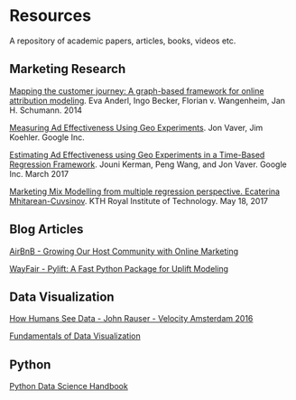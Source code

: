 # Resources

A repository of academic papers, articles, books, videos etc.

## Marketing Research

[Mapping the customer journey: A graph-based framework for online attribution modeling](https://github.com/fongmanfong/Resources/blob/master/papers/A_Graph_Based_Framework_for_Online_Attribution_Modeling.pdf). Eva Anderl, Ingo Becker, Florian v. Wangenheim, Jan H. Schumann. 2014

[Measuring Ad Effectiveness Using Geo Experiments](https://github.com/fongmanfong/Resources/blob/master/papers/Measuring_Ad_Effectiveness_Using_Geo_Experiments.pdf). Jon Vaver, Jim Koehler. Google Inc.

[Estimating Ad Effectiveness using Geo Experiments in a Time-Based Regression Framework](https://github.com/fongmanfong/Resources/blob/master/papers/Time_Based_Regression_Framework.pdf). Jouni Kerman, Peng Wang, and Jon Vaver. Google Inc. March 2017

[Marketing Mix Modelling from multiple regression perspective. Ecaterina Mhitarean-Cuvsinov](https://github.com/fongmanfong/Resources/blob/master/papers/Marketing_Mix_Modelling_Multiple_Regression.pdf). KTH Royal Institute of Technology. May 18, 2017

## Blog Articles

[AirBnB - Growing Our Host Community with Online Marketing](https://medium.com/airbnb-engineering/growing-our-host-community-with-online-marketing-9b2302299324)

[WayFair - Pylift: A Fast Python Package for Uplift Modeling](https://tech.wayfair.com/2018/10/pylift-a-fast-python-package-for-uplift-modeling/)

## Data Visualization

[How Humans See Data - John Rauser - Velocity Amsterdam 2016](https://www.youtube.com/watch?v=fSgEeI2Xpdc&t=2s)

[Fundamentals of Data Visualization](http://serialmentor.com/dataviz/aesthetic-mapping.html)

## Python

[Python Data Science Handbook](https://jakevdp.github.io/PythonDataScienceHandbook/)
